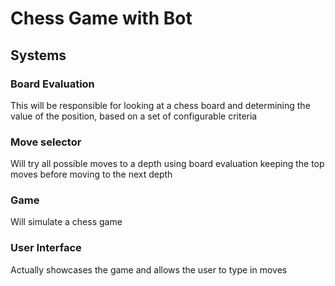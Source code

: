 # Chess Game with Bot
## Systems
### Board Evaluation
This will be responsible for looking at a chess board and determining the value of the position, 
based on a set of configurable criteria  
### Move selector 
Will try all possible moves to a depth using board evaluation keeping the top moves before moving to the next depth
### Game
Will simulate a chess game
### User Interface
Actually showcases the game and allows the user to type in moves